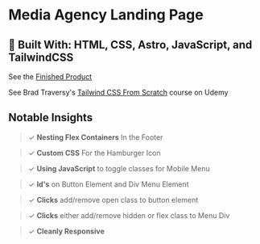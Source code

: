 # Media Agency Landing Page

## 📐 Built With: HTML, CSS, Astro, JavaScript, and TailwindCSS

See the [Finished Product](https://resilient-pudding-e59a34.netlify.app/)

See Brad Traversy's [Tailwind CSS From Scratch](https://www.udemy.com/share/106DvQ3@IS-yDImVCMl7QkyDp-h4eeP_atFHrYFMGURTnwCFcgC-cav8LlDlRB5btX1HhOUx/) course on Udemy

## Notable Insights

> ✓ **Nesting Flex Containers** In the Footer

> ✓ **Custom CSS** For the Hamburger Icon

> ✓ **Using JavaScript** to toggle classes for Mobile Menu

> ✓ **Id's** on Button Element and Div Menu Element

> ✓ **Clicks** add/remove open class to button element

> ✓ **Clicks** either add/remove hidden or flex class to Menu Div

> ✓ **Cleanly Responsive**
